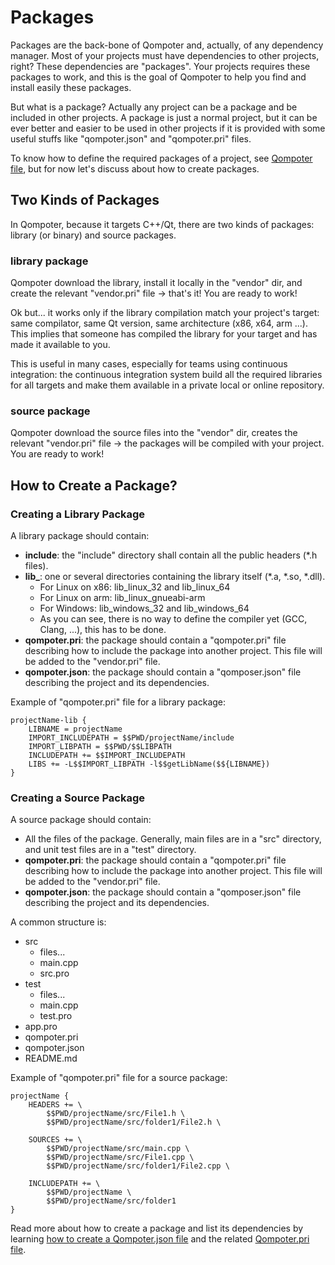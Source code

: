 Packages
========

Packages are the back-bone of Qompoter and, actually, of any dependency manager. Most of your projects must have dependencies to other projects, right? These dependencies are "packages". Your projects requires these packages to work, and this is the goal of Qompoter to help you find and install easily these packages.

But what is a package? Actually any project can be a package and be included in other projects. A package is just a normal project, but it can be ever better and easier to be used in other projects if it is provided with some useful stuffs like "qompoter.json" and "qompoter.pri" files.

To know how to define the required packages of a project, see [Qompoter file](Qompoter-json-file.md), but for now let's discuss about how to create packages.


Two Kinds of Packages
---------------------

In Qompoter, because it targets C++/Qt, there are two kinds of packages: library (or binary) and source packages.

### **library** package

Qompoter download the library, install it locally in the "vendor" dir, and create the relevant "vendor.pri" file -> that's it! You are ready to work!

Ok but... it works only if the library compilation match your project's target: same compilator, same Qt version, same architecture (x86, x64, arm ...). This implies that someone has compiled the library for your target and has made it available to you.

This is useful in many cases, especially for teams using continuous integration: the continuous integration system build all the required libraries for all targets and make them available in a private local or online repository.

### **source** package

Qompoter download the source files into the "vendor" dir, creates the relevant "vendor.pri" file -> the packages will be compiled with your project. You are ready to work!


How to Create a Package?
---------------------

### Creating a Library Package

A library package should contain:

* **include**: the "include" directory shall contain all the public headers (*.h files).
* **lib_<platform>**: one or several directories containing the library itself (*.a, *.so, *.dll).
    * For Linux on x86: lib_linux_32 and lib_linux_64
    * For Linux on arm: lib_linux_gnueabi-arm
    * For Windows: lib_windows_32 and lib_windows_64
    * As you can see, there is no way to define the compiler yet (GCC, Clang, ...), this has to be done.
* **qompoter.pri**: the package should contain a "qompoter.pri" file describing how to include the package into another project. This file will be added to the "vendor.pri" file.
* **qompoter.json**: the package should contain a "qomposer.json" file describing the project and its dependencies.

Example of "qompoter.pri" file for a library package:

```qmake
projectName-lib {
    LIBNAME = projectName
    IMPORT_INCLUDEPATH = $$PWD/projectName/include
    IMPORT_LIBPATH = $$PWD/$$LIBPATH
    INCLUDEPATH += $$IMPORT_INCLUDEPATH
    LIBS += -L$$IMPORT_LIBPATH -l$$getLibName($${LIBNAME})
}
```

### Creating a Source Package

A source package should contain:

* All the files of the package. Generally, main files are in a "src" directory, and unit test files are in a "test" directory.
* **qompoter.pri**: the package should contain a "qompoter.pri" file describing how to include the package into another project. This file will be added to the "vendor.pri" file.
* **qompoter.json**: the package should contain a "qomposer.json" file describing the project and its dependencies.

A common structure is:

* src
    * files...
    * main.cpp
    * src.pro
* test
    * files...
    * main.cpp
    * test.pro
* app.pro
* qompoter.pri
* qompoter.json
* README.md

Example of "qompoter.pri" file for a source package:

```qmake
projectName {
    HEADERS += \
        $$PWD/projectName/src/File1.h \
        $$PWD/projectName/src/folder1/File2.h \

    SOURCES += \
        $$PWD/projectName/src/main.cpp \
        $$PWD/projectName/src/File1.cpp \
        $$PWD/projectName/src/folder1/File2.cpp \

    INCLUDEPATH += \
        $$PWD/projectName \
        $$PWD/projectName/src/folder1
}
```

Read more about how to create a package and list its dependencies by learning [how to create a Qompoter.json file](Qompoter-json-file.md) and the related [Qompoter.pri file](Qompoter-pri-file.md).
